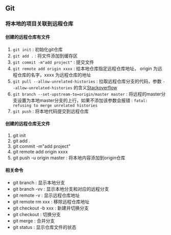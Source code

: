 ## Git

### 将本地的项目关联到远程仓库

#### 创建的远程仓库有文件
1. `git init` : 初始化git仓库
2. `git add .` : 将文件添加到缓存区
3. `git commit -m"add project"` : 提交文件
4. `git remote add origin xxxx` : 给本地仓库指定远程仓库地址， origin 为远程仓库的名字，xxxx 为远程仓库的地址
5. `git pull --allow-unrelated-histories` : 拉取远程仓库分支的代码，参数 `--allow-unrelated-histories` 的含义[Stackoverflow](http://stackoverflow.com/questions/37937984/git-refusing-to-merge-unrelated-histories)
6. `git branch --set-upstream-to=origin/master master` : 将远程的master分支设置为本地master分支的上行，如果不添加该参数会报错 : `fatal: refusing to merge unrelated histories`
7. `git push` : 将本地代码提交到远程仓库

#### 创建的远程仓库无文件
1. git init 
2. git add .
3. git commit -m"add project"
4. git remote add origin xxxx
5. git push -u origin master : 将本地内容添加到origin仓库

#### 相关命令
* git branch : 显示本地分支 
* git branch -vv : 显示本地分支和对应的远程分支
* git remote -v : 显示远程仓库地址
* git remote rm xxx : 移除远程仓库地址
* git checkout -b xxx : 新建并切换分支
* git checkout : 切换分支
* git merge : 合并分支
* git status : 显示仓库文件的状态
